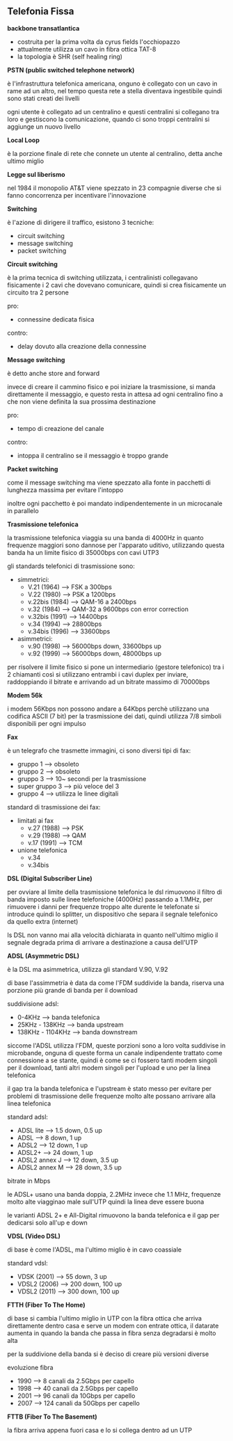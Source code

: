 ## Telefonia Fissa

**backbone transatlantica**

* costruita per la prima volta da cyrus fields l'occhiopazzo
* attualmente utilizza un cavo in fibra ottica TAT-8
* la topologia è SHR (self healing ring)

**PSTN (public switched telephone network)**

è l'infrastruttura telefonica americana, onguno è collegato con un cavo in rame ad un altro, nel tempo questa rete a stella diventava ingestibile quindi sono stati creati dei livelli

ogni utente è collegato ad un centralino e questi centralini si collegano tra loro e gestiscono la comunicazione, quando ci sono troppi centralini si aggiunge un nuovo livello

**Local Loop**

è la porzione finale di rete che connete un utente al centralino, detta anche ultimo miglio

**Legge sul liberismo**

nel 1984 il monopolio AT&T viene spezzato in 23 compagnie diverse che si fanno concorrenza per incentivare l'innovazione

**Switching**

è l'azione di dirigere il traffico, esistono 3 tecniche:
* circuit switching
* message switching
* packet switching

**Circuit switching**

è la prima tecnica di switching utilizzata, i centralinisti collegavano fisicamente i 2 cavi che dovevano comunicare, quindi si crea fisicamente un circuito tra 2 persone

pro:
* connessine dedicata fisica

contro:
* delay dovuto alla creazione della connessine

**Message switching**

è detto anche store and forward

invece di creare il cammino fisico e poi iniziare la trasmissione, si manda direttamente il messaggio, e questo resta in attesa ad ogni centralino fino a che non viene definita la sua prossima destinazione

pro:
* tempo di creazione del canale

contro:
* intoppa il centralino se il messaggio è troppo grande

**Packet switching**

come il message switching ma viene spezzato alla fonte in pacchetti di lunghezza massima per evitare l'intoppo

inoltre ogni pacchetto è poi mandato indipendentemente in un microcanale in parallelo

**Trasmissione telefonica**

la trasmissione telefonica viaggia su una banda di 4000Hz in quanto frequenze maggiori sono dannose per l'apparato uditivo, utilizzando questa banda ha un limite fisico di 35000bps con cavi UTP3

gli standards telefonici di trasmissione sono:
* simmetrici:
    * V.21 (1964) --> FSK a 300bps 
    * V.22 (1980) --> PSK a 1200bps
    * v.22bis (1984) --> QAM-16 a 2400bps
    * v.32 (1984) --> QAM-32 a 9600bps con error correction
    * v.32bis (1991) --> 14400bps
    * v.34 (1994) --> 28800bps
    * v.34bis (1996) --> 33600bps
* asimmetrici:
    * v.90 (1998) --> 56000bps down, 33600bps up
    * v.92 (1999) --> 56000bps down, 48000bps up

per risolvere il limite fisico si pone un intermediario (gestore telefonico) tra i 2 chiamanti così si utilizzano entrambi i cavi duplex per inviare, raddoppiando il bitrate e arrivando ad un bitrate massimo di 70000bps

**Modem 56k**

i modem 56Kbps non possono andare a 64Kbps perchè utilizzano una codifica ASCII (7 bit) per la trasmissione dei dati, quindi utilizza 7/8 simboli disponibili per ogni impulso

**Fax**

è un telegrafo che trasmette immagini, ci sono diversi tipi di fax:
* gruppo 1 --> obsoleto
* gruppo 2 --> obsoleto
* gruppo 3 --> 10~ secondi per la trasmissione
* super gruppo 3 --> più veloce del 3
* gruppo 4 --> utilizza le linee digitali

standard di trasmissione dei fax:
* limitati ai fax
    * v.27 (1988) --> PSK
    * v.29 (1988) --> QAM
    * v.17 (1991) --> TCM
* unione telefonica
    * v.34
    * v.34bis

**DSL (Digital Subscriber Line)**

per ovviare al limite della trasmissione telefonica le dsl rimuovono il filtro di banda imposto sulle linee telefoniche (4000Hz) passando a 1.1MHz, per rimuovere i danni per frequenze troppo alte durente le telefonate si introduce quindi lo splitter, un dispositivo che separa il segnale telefonico da quello extra (internet)

ls DSL non vanno mai alla velocità dichiarata in quanto nell'ultimo miglio il segnale degrada prima di arrivare a destinazione a causa dell'UTP

**ADSL (Asymmetric DSL)**

è la DSL ma asimmetrica, utilizza gli standard V.90, V.92

di base l'assimmetria è data da come l'FDM suddivide la banda, riserva una porzione più grande di banda per il download

suddivisione adsl:
* 0-4KHz --> banda telefonica
* 25KHz - 138KHz --> banda upstream
* 138KHz - 1104KHz --> banda downstream

siccome l'ADSL utilizza l'FDM, queste porzioni sono a loro volta suddivise in microbande, onguna di queste forma un canale indipendente trattato come connessione a se stante, quindi è come se ci fossero tanti modem singoli per il download, tanti altri modem singoli per l'upload e uno per la linea telefonica

il gap tra la banda telefonica e l'upstream è stato messo per evitare per problemi di trasmissione delle frequenze molto alte possano arrivare alla linea telefonica

standard adsl:
* ADSL lite --> 1.5 down, 0.5 up
* ADSL --> 8 down, 1 up
* ADSL2 --> 12 down, 1 up
* ADSL2+ --> 24 down, 1 up
* ADSL2 annex J --> 12 down, 3.5 up
* ADSL2 annex M --> 28 down, 3.5 up

bitrate in Mbps

le ADSL+ usano una banda doppia, 2.2MHz invece che 1.1 MHz, frequenze molto alte viagginao male sull'UTP quindi la linea deve essere buona

le varianti ADSL 2+ e All-Digital rimuovono la banda telefonica e il gap per dedicarsi solo all'up e down

**VDSL (Video DSL)**

di base è come l'ADSL, ma l'ultimo miglio è in cavo coassiale

standard vdsl:
* VDSK (2001) --> 55 down, 3 up
* VDSL2 (2006) --> 200 down, 100 up
* VDSL2 (2011) --> 300 down, 100 up

**FTTH (Fiber To The Home)**

di base si cambia l'ultimo miglio in UTP con la fibra ottica che arriva direttamente dentro casa e serve un modem con entrate ottica,
il datarate aumenta in quando la banda che passa in fibra senza degradarsi è molto alta

per la suddivione della banda si è deciso di creare più versioni diverse

evoluzione fibra
* 1990 --> 8 canali da 2.5Gbps per capello
* 1998 --> 40 canali da 2.5Gbps per capello
* 2001 --> 96 canali da 10Gbps per capello
* 2007 --> 124 canali da 50Gbps per capello

**FTTB (Fiber To The Basement)**

la fibra arriva appena fuori casa e lo si collega dentro ad un UTP